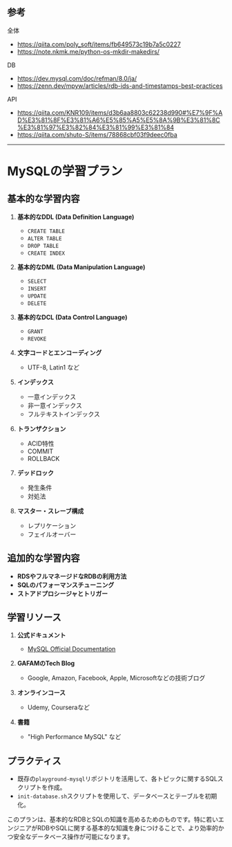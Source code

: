 ## 参考

全体
- https://qiita.com/poly_soft/items/fb649573c19b7a5c0227
- https://note.nkmk.me/python-os-mkdir-makedirs/

DB
- https://dev.mysql.com/doc/refman/8.0/ja/
- https://zenn.dev/mpyw/articles/rdb-ids-and-timestamps-best-practices

API
- https://qiita.com/KNR109/items/d3b6aa8803c62238d990#%E7%9F%AD%E3%81%8F%E3%81%A6%E5%85%A5%E5%8A%9B%E3%81%8C%E3%81%97%E3%82%84%E3%81%99%E3%81%84
- https://qiita.com/shuto-S/items/78868cbf03f9deec0fba

---

# MySQLの学習プラン

## 基本的な学習内容

1. **基本的なDDL (Data Definition Language)**
    - `CREATE TABLE`
    - `ALTER TABLE`
    - `DROP TABLE`
    - `CREATE INDEX`

2. **基本的なDML (Data Manipulation Language)**
    - `SELECT`
    - `INSERT`
    - `UPDATE`
    - `DELETE`

3. **基本的なDCL (Data Control Language)**
    - `GRANT`
    - `REVOKE`

4. **文字コードとエンコーディング**
    - UTF-8, Latin1 など

5. **インデックス**
    - 一意インデックス
    - 非一意インデックス
    - フルテキストインデックス

6. **トランザクション**
    - ACID特性
    - COMMIT
    - ROLLBACK

7. **デッドロック**
    - 発生条件
    - 対処法

8. **マスター・スレーブ構成**
    - レプリケーション
    - フェイルオーバー

## 追加的な学習内容

- **RDSやフルマネージドなRDBの利用方法**
- **SQLのパフォーマンスチューニング**
- **ストアドプロシージャとトリガー**

## 学習リソース

1. **公式ドキュメント**
    - [MySQL Official Documentation](https://dev.mysql.com/doc/)

2. **GAFAMのTech Blog**
    - Google, Amazon, Facebook, Apple, Microsoftなどの技術ブログ

3. **オンラインコース**
    - Udemy, Courseraなど

4. **書籍**
    - "High Performance MySQL" など

## プラクティス

- 既存の`playground-mysql`リポジトリを活用して、各トピックに関するSQLスクリプトを作成。
- `init-database.sh`スクリプトを使用して、データベースとテーブルを初期化。

このプランは、基本的なRDBとSQLの知識を高めるためのものです。特に若いエンジニアがRDBやSQLに関する基本的な知識を身につけることで、より効率的かつ安全なデータベース操作が可能になります。
